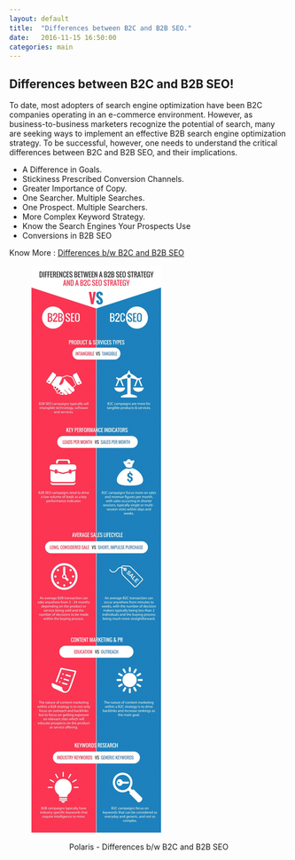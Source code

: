 ```yaml
---
layout: default
title:  "Differences between B2C and B2B SEO."
date:   2016-11-15 16:50:00
categories: main
---
```


<h2>Differences between B2C and B2B SEO!</h2>


To date, most adopters of search engine optimization have been B2C companies operating in an e-commerce environment. However, as business-to-business marketers recognize the potential of search, many are seeking ways to implement an effective B2B search engine optimization strategy. To be successful, however, one needs to understand the critical differences between B2C and B2B SEO, and their implications.


<ul>
	<li>A Difference in Goals.</li>
	<li>Stickiness Prescribed Conversion Channels.</li>
	<li>Greater Importance of Copy.</li>
	<li>One Searcher. Multiple Searches.</li>
	<li>One Prospect. Multiple Searchers.</li>
	<li>More Complex Keyword Strategy.</li>
	<li>Know the Search Engines Your Prospects Use</li>
	<li>Conversions in B2B SEO</li>
</ul>


Know More : <a href="http://www.seo.proteusb2b.com/white-papers/premium/b2bvsb2c.php" target="_blank">Differences b/w B2C and B2B SEO</a>	


<figure><img src="/images/B2B_B2C.png" title="Differences b/w B2C and B2B SEO"></figure>

<figcaption style="text-align: center; margin-top: 10px;">Polaris - Differences b/w B2C and B2B SEO </figcaption>

